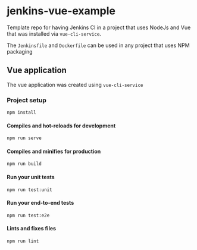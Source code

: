# jenkins-vue-example

Template repo for having Jenkins CI in a project that uses NodeJs and Vue that was installed via `vue-cli-service`.

The `Jenkinsfile` and `Dockerfile` can be used in any project that uses NPM packaging

## Vue application

The vue application was created using `vue-cli-service`

### Project setup

```
npm install
```

#### Compiles and hot-reloads for development

```
npm run serve
```

#### Compiles and minifies for production

```
npm run build
```

#### Run your unit tests

```
npm run test:unit
```

#### Run your end-to-end tests

```
npm run test:e2e
```

#### Lints and fixes files

```
npm run lint
```
